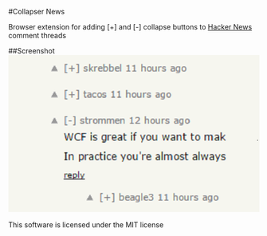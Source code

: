 #Collapser News

Browser extension for adding [+] and [-] collapse buttons to [Hacker News](http://news.ycombinator.com/) comment threads

##Screenshot
![Collapser News](/res/screenshot_big.png)

This software is licensed under the MIT license